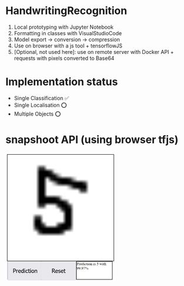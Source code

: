 # HandwritingRecognition

1. Local prototyping with Jupyter Notebook
2. Formatting in classes with VisualStudioCode
3. Model export -> conversion -> compression
4. Use on browser with a js tool + tensorflowJS
5. [Optional, not used here]: use on remote server with Docker API + requests with pixels converted to Base64


# Implementation status
- Single Classification ✅<br>
- Single Localisation ⭕<br>
- Multiple Objects ⭕<br>

# snapshoot API (using browser tfjs)
<img src="API/assets/snapshoot.png" width="300">

